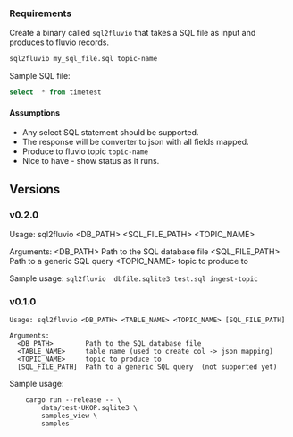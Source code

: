 ### Requirements

Create a binary called `sql2fluvio` that takes a SQL file as input and produces to fluvio records.

```bash
sql2fluvio my_sql_file.sql topic-name
```

Sample SQL file:

```sql
select  * from timetest
```

#### Assumptions
* Any select SQL statement should be supported.
* The response will be converter to json with all fields mapped.
* Produce to fluvio topic `topic-name`
* Nice to have - show status as it runs.


## Versions
### v0.2.0

Usage: sql2fluvio <DB_PATH> <SQL_FILE_PATH> <TOPIC_NAME>

Arguments:
  <DB_PATH>        Path to the SQL database file
  <SQL_FILE_PATH>  Path to a generic SQL query
  <TOPIC_NAME>     topic to produce to

Sample usage:
`sql2fluvio  dbfile.sqlite3 test.sql ingest-topic`

### v0.1.0
```
Usage: sql2fluvio <DB_PATH> <TABLE_NAME> <TOPIC_NAME> [SQL_FILE_PATH]

Arguments:
  <DB_PATH>        Path to the SQL database file
  <TABLE_NAME>     table name (used to create col -> json mapping)
  <TOPIC_NAME>     topic to produce to
  [SQL_FILE_PATH]  Path to a generic SQL query  (not supported yet)
```

Sample usage:
```
    cargo run --release -- \
		data/test-UKOP.sqlite3 \
		samples_view \
		samples
```